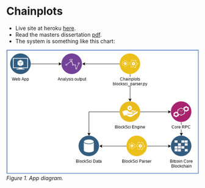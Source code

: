 # Chainplots #

- Live site at heroku [here][1].
- Read the masters dissertation [pdf][2].
- The system is something like this chart:

![App diagram](chainplots/static/app_diagram.png "Figure 1. App diagram.")
*Figure 1. App diagram.*

[1]: https://chainplots.herokuapp.com/
[2]: https://github.com/fedelaport/chainplots/blob/master/TFM_Memoria_flaport.pdf
